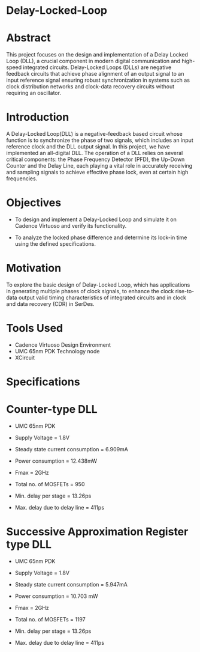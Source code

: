 # Delay-Locked-Loop

# Abstract
This project focuses on the design and implementation of a Delay Locked Loop (DLL), a crucial component in modern digital communication and high-speed integrated circuits. Delay-Locked Loops (DLLs) are negative feedback circuits that achieve phase alignment of an output signal to an input reference signal ensuring robust synchronization in systems such as clock distribution networks and clock-data recovery circuits without requiring an oscillator.

# Introduction
A Delay-Locked Loop(DLL) is a negative-feedback based circuit whose function is to synchronize the phase of two signals, which includes an input reference clock and the DLL output signal. In this project, we have implemented an all-digital DLL. The operation of a DLL relies on several critical components: the Phase Frequency Detector (PFD), the Up-Down Counter and the Delay Line, each playing a vital role in accurately receiving and sampling signals to achieve effective phase lock, even at certain high frequencies.

# Objectives
- To design and implement a Delay-Locked Loop and simulate it on Cadence Virtuoso and verify its functionality.

- To analyze the locked phase difference and determine its lock-in time using the defined specifications.

# Motivation
To explore the basic design of Delay-Locked Loop, which has applications in generating multiple phases of clock signals, to enhance the clock rise-to-data output valid timing characteristics of integrated circuits and in clock and data recovery (CDR) in SerDes.

# Tools Used
- Cadence Virtuoso Design Environment
- UMC 65nm PDK Technology node
- XCircuit

# Specifications
# Counter-type DLL

- UMC 65nm PDK
  
- Supply Voltage = 1.8V

- Steady state current consumption = 6.909mA
  
- Power consumption = 12.438mW

- Fmax = 2GHz

- Total no. of MOSFETs = 950

- Min. delay per stage = 13.26ps

- Max. delay due to delay line = 411ps

# Successive Approximation Register type DLL

- UMC 65nm PDK
  
- Supply Voltage = 1.8V

- Steady state current consumption = 5.947mA

  
- Power consumption = 10.703 mW

- Fmax = 2GHz

- Total no. of MOSFETs = 1197

- Min. delay per stage = 13.26ps

- Max. delay due to delay line = 411ps














